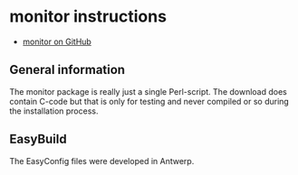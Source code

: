 # monitor instructions

* [monitor on GitHub](https://github.com/gjbex/monitor)

## General information

The monitor package is really just a single Perl-script. The download does contain
C-code but that is only for testing and never compiled or so during the installation
process.

## EasyBuild

The EasyConfig files were developed in Antwerp. 
